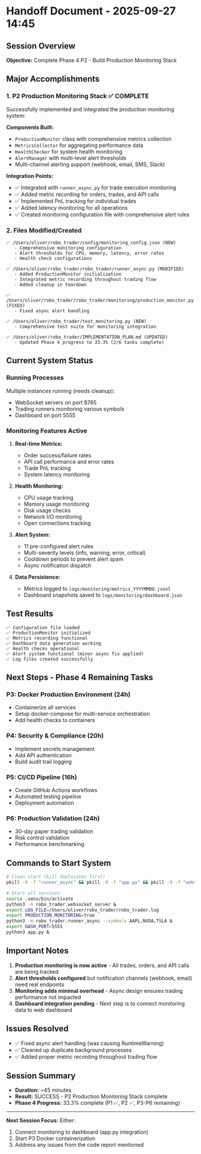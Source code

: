 # Handoff Document - 2025-09-27 14:45

## Session Overview
**Objective:** Complete Phase 4 P2 - Build Production Monitoring Stack

## Major Accomplishments

### 1. P2 Production Monitoring Stack ✅ COMPLETE
Successfully implemented and integrated the production monitoring system:

**Components Built:**
- `ProductionMonitor` class with comprehensive metrics collection
- `MetricsCollector` for aggregating performance data
- `HealthChecker` for system health monitoring
- `AlertManager` with multi-level alert thresholds
- Multi-channel alerting support (webhook, email, SMS, Slack)

**Integration Points:**
- ✅ Integrated with `runner_async.py` for trade execution monitoring
- ✅ Added metric recording for orders, trades, and API calls
- ✅ Implemented PnL tracking for individual trades
- ✅ Added latency monitoring for all operations
- ✅ Created monitoring configuration file with comprehensive alert rules

### 2. Files Modified/Created
```
✅ /Users/oliver/robo_trader/config/monitoring_config.json (NEW)
   - Comprehensive monitoring configuration
   - Alert thresholds for CPU, memory, latency, error rates
   - Health check configurations

✅ /Users/oliver/robo_trader/robo_trader/runner_async.py (MODIFIED)
   - Added ProductionMonitor initialization
   - Integrated metric recording throughout trading flow
   - Added cleanup in teardown

✅ /Users/oliver/robo_trader/robo_trader/monitoring/production_monitor.py (FIXED)
   - Fixed async alert handling

✅ /Users/oliver/robo_trader/test_monitoring.py (NEW)
   - Comprehensive test suite for monitoring integration

✅ /Users/oliver/robo_trader/IMPLEMENTATION_PLAN.md (UPDATED)
   - Updated Phase 4 progress to 33.3% (2/6 tasks complete)
```

## Current System Status

### Running Processes
Multiple instances running (needs cleanup):
- WebSocket servers on port 8765
- Trading runners monitoring various symbols
- Dashboard on port 5555

### Monitoring Features Active
1. **Real-time Metrics:**
   - Order success/failure rates
   - API call performance and error rates
   - Trade PnL tracking
   - System latency monitoring

2. **Health Monitoring:**
   - CPU usage tracking
   - Memory usage monitoring
   - Disk usage checks
   - Network I/O monitoring
   - Open connections tracking

3. **Alert System:**
   - 11 pre-configured alert rules
   - Multi-severity levels (info, warning, error, critical)
   - Cooldown periods to prevent alert spam
   - Async notification dispatch

4. **Data Persistence:**
   - Metrics logged to `logs/monitoring/metrics_YYYYMMDD.jsonl`
   - Dashboard snapshots saved to `logs/monitoring/dashboard.json`

## Test Results
```
✅ Configuration file loaded
✅ ProductionMonitor initialized
✅ Metrics recording functional
✅ Dashboard data generation working
✅ Health checks operational
✅ Alert system functional (minor async fix applied)
✅ Log files created successfully
```

## Next Steps - Phase 4 Remaining Tasks

### P3: Docker Production Environment (24h)
- Containerize all services
- Setup docker-compose for multi-service orchestration
- Add health checks to containers

### P4: Security & Compliance (20h)
- Implement secrets management
- Add API authentication
- Build audit trail logging

### P5: CI/CD Pipeline (16h)
- Create GitHub Actions workflows
- Automated testing pipeline
- Deployment automation

### P6: Production Validation (24h)
- 30-day paper trading validation
- Risk control validation
- Performance benchmarking

## Commands to Start System
```bash
# Clean start (kill duplicates first)
pkill -9 -f "runner_async" && pkill -9 -f "app.py" && pkill -9 -f "websocket_server"

# Start all services
source .venv/bin/activate
python3 -m robo_trader.websocket_server &
export LOG_FILE=/Users/oliver/robo_trader/robo_trader.log
export PRODUCTION_MONITORING=true
python3 -m robo_trader.runner_async --symbols AAPL,NVDA,TSLA &
export DASH_PORT=5555
python3 app.py &
```

## Important Notes
1. **Production monitoring is now active** - All trades, orders, and API calls are being tracked
2. **Alert thresholds configured** but notification channels (webhook, email) need real endpoints
3. **Monitoring adds minimal overhead** - Async design ensures trading performance not impacted
4. **Dashboard integration pending** - Next step is to connect monitoring data to web dashboard

## Issues Resolved
- ✅ Fixed async alert handling (was causing RuntimeWarning)
- ✅ Cleaned up duplicate background processes
- ✅ Added proper metric recording throughout trading flow

## Session Summary
- **Duration:** ~45 minutes
- **Result:** SUCCESS - P2 Production Monitoring Stack complete
- **Phase 4 Progress:** 33.3% complete (P1 ✅, P2 ✅, P3-P6 remaining)

---
**Next Session Focus:** Either:
1. Connect monitoring to dashboard (app.py integration)
2. Start P3 Docker containerization
3. Address any issues from the code report mentioned